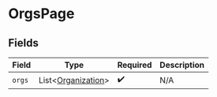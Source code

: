 # OrgsPage


## Fields

| Field                                                      | Type                                                       | Required                                                   | Description                                                |
| ---------------------------------------------------------- | ---------------------------------------------------------- | ---------------------------------------------------------- | ---------------------------------------------------------- |
| `orgs`                                                     | List\<[Organization](../../models/shared/Organization.md)> | :heavy_check_mark:                                         | N/A                                                        |